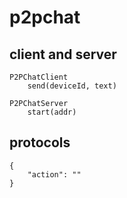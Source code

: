 # p2pchat
## client and server
```
P2PChatClient
    send(deviceId, text)

P2PChatServer
    start(addr)
```

## protocols
```
{
    "action": ""
}
```
